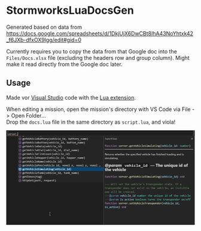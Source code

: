# StormworksLuaDocsGen

Generated based on data from https://docs.google.com/spreadsheets/d/1DkjUjX6DwCBt8IhA43NoYhtxk42_f6JXb-dfxOX9lgg/edit#gid=0

Currently requires you to copy the data from that Google doc into the `Files/Docs.xlsx` file (excluding the headers row and group column). Might make it read directly from the Google doc later.

## Usage

Made vor [Visual Studio](https://code.visualstudio.com/) code with the [Lua extension](https://marketplace.visualstudio.com/items?itemName=sumneko.lua).

When editing a mission, open the mission's directory with VS Code via File -> Open Folder...  
Drop the `docs.lua` file in the same directory as `script.lua`, and viola!

![Screenshot](readme/screenshot.png)